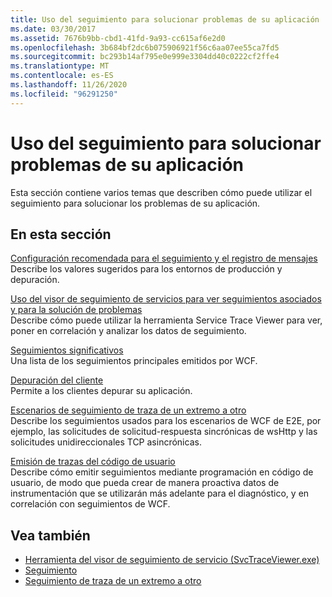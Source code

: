 ```yaml
---
title: Uso del seguimiento para solucionar problemas de su aplicación
ms.date: 03/30/2017
ms.assetid: 7676b9bb-cbd1-41fd-9a93-cc615af6e2d0
ms.openlocfilehash: 3b684bf2dc6b075906921f56c6aa07ee55ca7fd5
ms.sourcegitcommit: bc293b14af795e0e999e3304dd40c0222cf2ffe4
ms.translationtype: MT
ms.contentlocale: es-ES
ms.lasthandoff: 11/26/2020
ms.locfileid: "96291250"
---
```

# <a name="using-tracing-to-troubleshoot-your-application"></a>Uso del seguimiento para solucionar problemas de su aplicación

Esta sección contiene varios temas que describen cómo puede utilizar el seguimiento para solucionar los problemas de su aplicación.  
  
## <a name="in-this-section"></a>En esta sección  

 [Configuración recomendada para el seguimiento y el registro de mensajes](recommended-settings-for-tracing-and-message-logging.md)  
 Describe los valores sugeridos para los entornos de producción y depuración.  
  
 [Uso del visor de seguimiento de servicios para ver seguimientos asociados y para la solución de problemas](using-service-trace-viewer-for-viewing-correlated-traces-and-troubleshooting.md)  
 Describe cómo puede utilizar la herramienta Service Trace Viewer para ver, poner en correlación y analizar los datos de seguimiento.  
  
 [Seguimientos significativos](significant-traces.md)  
 Una lista de los seguimientos principales emitidos por WCF.  
  
 [Depuración del cliente](debugging-on-the-client.md)  
 Permite a los clientes depurar su aplicación.  
  
 [Escenarios de seguimiento de traza de un extremo a otro](end-to-end-tracing-scenarios.md)  
 Describe los seguimientos usados para los escenarios de WCF de E2E, por ejemplo, las solicitudes de solicitud-respuesta sincrónicas de wsHttp y las solicitudes unidireccionales TCP asincrónicas.  
  
 [Emisión de trazas del código de usuario](emitting-user-code-traces.md)  
 Describe cómo emitir seguimientos mediante programación en código de usuario, de modo que pueda crear de manera proactiva datos de instrumentación que se utilizarán más adelante para el diagnóstico, y en correlación con seguimientos de WCF.  
  
## <a name="see-also"></a>Vea también

- [Herramienta del visor de seguimiento de servicio (SvcTraceViewer.exe)](../../service-trace-viewer-tool-svctraceviewer-exe.md)
- [Seguimiento](index.md)
- [Seguimiento de traza de un extremo a otro](end-to-end-tracing.md)
